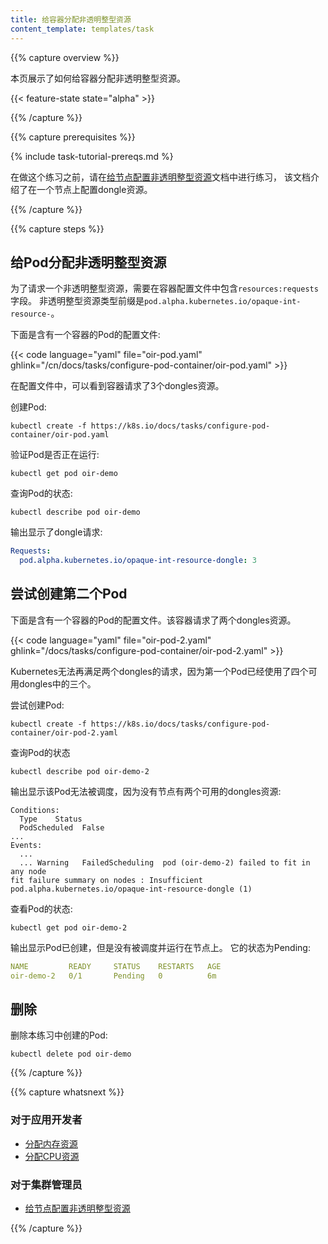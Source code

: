 ```yaml
---
title: 给容器分配非透明整型资源
content_template: templates/task
---
```


{{% capture overview %}}

本页展示了如何给容器分配非透明整型资源。

{{< feature-state state="alpha" >}}

{{% /capture %}}


{{% capture prerequisites %}}

{% include task-tutorial-prereqs.md %}

在做这个练习之前，请在[给节点配置非透明整型资源](/docs/tasks/administer-cluster/opaque-integer-resource-node/)文档中进行练习，
该文档介绍了在一个节点上配置dongle资源。

{{% /capture %}}


{{% capture steps %}}

## 给Pod分配非透明整型资源

为了请求一个非透明整型资源，需要在容器配置文件中包含`resources:requests`字段。
非透明整型资源类型前缀是`pod.alpha.kubernetes.io/opaque-int-resource-`。

下面是含有一个容器的Pod的配置文件:

{{< code language="yaml" file="oir-pod.yaml" ghlink="/cn/docs/tasks/configure-pod-container/oir-pod.yaml" >}}

在配置文件中，可以看到容器请求了3个dongles资源。

创建Pod:

```shell
kubectl create -f https://k8s.io/docs/tasks/configure-pod-container/oir-pod.yaml
```

验证Pod是否正在运行:

```shell
kubectl get pod oir-demo
```

查询Pod的状态:

```shell
kubectl describe pod oir-demo
```

输出显示了dongle请求:

```yaml
Requests:
  pod.alpha.kubernetes.io/opaque-int-resource-dongle: 3
```

## 尝试创建第二个Pod

下面是含有一个容器的Pod的配置文件。该容器请求了两个dongles资源。

{{< code language="yaml" file="oir-pod-2.yaml" ghlink="/docs/tasks/configure-pod-container/oir-pod-2.yaml" >}}

Kubernetes无法再满足两个dongles的请求，因为第一个Pod已经使用了四个可用dongles中的三个。

尝试创建Pod:

```shell
kubectl create -f https://k8s.io/docs/tasks/configure-pod-container/oir-pod-2.yaml
```

查询Pod的状态

```shell
kubectl describe pod oir-demo-2
```

输出显示该Pod无法被调度，因为没有节点有两个可用的dongles资源:


```
Conditions:
  Type    Status
  PodScheduled  False
...
Events:
  ...
  ... Warning   FailedScheduling  pod (oir-demo-2) failed to fit in any node
fit failure summary on nodes : Insufficient pod.alpha.kubernetes.io/opaque-int-resource-dongle (1)
```

查看Pod的状态:

```shell
kubectl get pod oir-demo-2
```

输出显示Pod已创建，但是没有被调度并运行在节点上。
它的状态为Pending:

```yaml
NAME         READY     STATUS    RESTARTS   AGE
oir-demo-2   0/1       Pending   0          6m
```

## 删除

删除本练习中创建的Pod:

```shell
kubectl delete pod oir-demo
```

{{% /capture %}}

{{% capture whatsnext %}}

### 对于应用开发者

* [分配内存资源](/docs/tasks/configure-pod-container/assign-memory-resource/)
* [分配CPU资源](/docs/tasks/configure-pod-container/assign-cpu-resource/)

### 对于集群管理员

* [给节点配置非透明整型资源](/docs/tasks/administer-cluster/opaque-integer-resource-node/)

{{% /capture %}}







